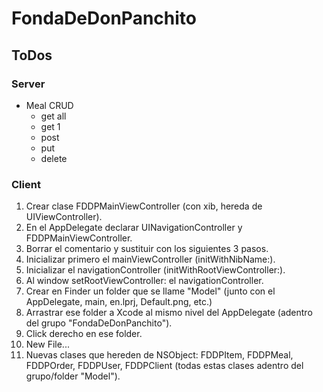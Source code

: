 
# FondaDeDonPanchito

## ToDos

### Server

* Meal CRUD
  * get all
  * get 1
  * post
  * put
  * delete


### Client

1. Crear clase FDDPMainViewController (con xib, hereda de UIViewController).
2. En el AppDelegate declarar UINavigationController y FDDPMainViewController.
3. Borrar el comentario y sustituir con los siguientes 3 pasos.
4. Inicializar primero el mainViewController (initWithNibName:).
5. Inicializar el navigationController (initWithRootViewController:).
6. Al window setRootViewController: el navigationController.
7. Crear en Finder un folder que se llame "Model" (junto con el AppDelegate, main, en.lprj, Default.png, etc.)
8. Arrastrar ese folder a Xcode al mismo nivel del AppDelegate (adentro del grupo "FondaDeDonPanchito").
9. Click derecho en ese folder.
10. New File...
11. Nuevas clases que hereden de NSObject: FDDPItem, FDDPMeal, FDDPOrder, FDDPUser, FDDPClient (todas estas clases adentro del grupo/folder "Model").
